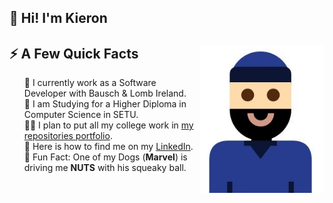 ## 👋 Hi! I'm Kieron 
<div>  
  <img width="200px" align="right" src="https://github.com/ki321g/ki321g/blob/main/imgs/me.jpg" />
  <h2>⚡️ A Few Quick Facts</h2>
  <ul style="list-style: none;">
    <li>💼 I currently work as a Software Developer with Bausch & Lomb Ireland.</li>
    <li>🧐 I am Studying for a Higher Diploma in Computer Science in SETU.</li>
    <li>👨‍💻 I plan to put all my college work in <a href="https://github.com/ki321g?tab=repositories">my repositories portfolio</a>.</li>
    <li>📝 Here is how to find me on my <a href="https://www.linkedin.com/in/kierongarvey/">LinkedIn</a>.</li>
    <li>🎉 Fun Fact: One of my Dogs (<B>Marvel</B>) is driving me <B>NUTS</B> with his squeaky ball.</li>
  </ul>
</div>

 

